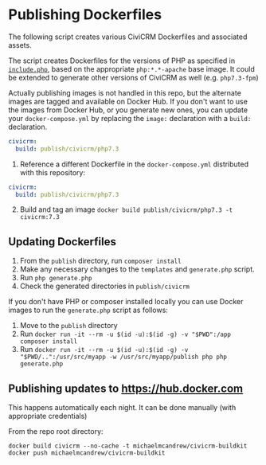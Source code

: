 # Publishing Dockerfiles

The following script creates various CiviCRM Dockerfiles and associated assets.

The script creates Dockerfiles for the versions of PHP as specified in [`include.php`](include.php), based on the appropriate `php:*.*-apache` base image. It could be extended to generate other versions of CiviCRM as well (e.g. `php7.3-fpm`)

Actually publishing images is not handled in this repo, but the alternate images are tagged and available on Docker Hub. If you don't want to use the images from Docker Hub, or you generate new ones, you can update your `docker-compose.yml` by replacing the `image:` declaration with a `build:` declaration.

```yml
civicrm:
  build: publish/civicrm/php7.3
```

1. Reference a different Dockerfile in the `docker-compose.yml` distributed with this repository:

```yml
civicrm:
  build: publish/civicrm/php7.3
```

2. Build and tag an image `docker build publish/civicrm/php7.3 -t civicrm:7.3`

## Updating Dockerfiles

1. From the `publish` directory, run `composer install`
2. Make any necessary changes to the `templates` and `generate.php` script.
3. Run `php generate.php`
4. Check the generated directories in `publish/civicrm`

If you don't have PHP or composer installed locally you can use Docker images to run the `generate.php` script as follows:

1. Move to the `publish` directory
1. Run `docker run -it --rm -u $(id -u):$(id -g) -v "$PWD":/app composer install`
1. Run `docker run -it --rm -u $(id -u):$(id -g) -v "$PWD/..":/usr/src/myapp -w /usr/src/myapp/publish php php generate.php`

## Publishing updates to https://hub.docker.com

This happens automatically each night. It can be done manually (with appropriate credentials)

From the repo root directory:

```
docker build civicrm --no-cache -t michaelmcandrew/civicrm-buildkit
docker push michaelmcandrew/civicrm-buildkit
```
